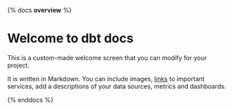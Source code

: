 {% docs __overview__ %}

# Welcome to dbt docs

This is a custom-made welcome screen that you can modify for your project.

It is written in Markdown. You can include images, [links](https://google.com) to important services, add a descriptions of your data sources, metrics and dashboards.

{% enddocs %}